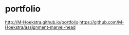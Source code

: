# portfolio
http://M-Hoekstra.github.io/portfolio
https://github.com/M-Hoekstra/assignment-marvel-head
